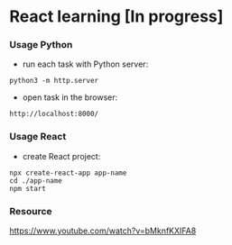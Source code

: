 # React learning [In progress]

### Usage Python

- run each task with Python server:

```
python3 -m http.server
```

- open task in the browser:

```
http://localhost:8000/
```

### Usage React

- create React project:

```
npx create-react-app app-name
cd ./app-name
npm start
```

### Resource

https://www.youtube.com/watch?v=bMknfKXIFA8
